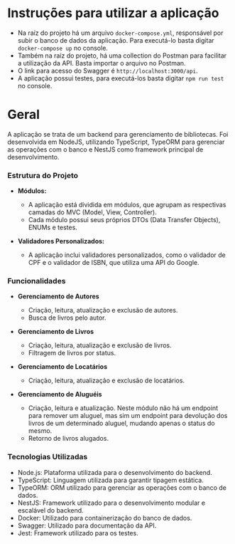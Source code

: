 # Instruções para utilizar a aplicação
- Na raíz do projeto há um arquivo `docker-compose.yml`, responsável por subir o banco de dados da aplicação. Para executá-lo basta digitar `docker-compose up` no console.
- Também na raíz do projeto, há uma collection do Postman para facilitar a utilização da API. Basta importar o arquivo no Postman.
- O link para acesso do Swagger é `http://localhost:3000/api`.
- A aplicação possui testes, para executá-los basta digitar `npm run test` no console.

# Geral

A aplicação se trata de um backend para gerenciamento de bibliotecas. Foi desenvolvida em NodeJS, utilizando TypeScript, TypeORM para gerenciar as operações com o banco e NestJS como framework principal de desenvolvimento.

### Estrutura do Projeto
- **Módulos:**
    - A aplicação está dividida em módulos, que agrupam as respectivas camadas do MVC (Model, View, Controller).
    - Cada módulo possui seus próprios DTOs (Data Transfer Objects), ENUMs e testes.

- **Validadores Personalizados:**
    - A aplicação inclui validadores personalizados, como o validador de CPF e o validador de ISBN, que utiliza uma API do Google.

### Funcionalidades
- **Gerenciamento de Autores**
    - Criação, leitura, atualização e exclusão de autores.
    - Busca de livros pelo autor.

- **Gerenciamento de Livros**
    - Criação, leitura, atualização e exclusão de livros.
    - Filtragem de livros por status.

- **Gerenciamento de Locatários**
    - Criação, leitura, atualização e exclusão de locatários.

- **Gerenciamento de Aluguéis**
    - Criação, leitura e atualização. Neste módulo não há um endpoint para remover um aluguel, mas sim um endpoint para devolução dos livros de um determinado aluguel, mudando apenas o status do mesmo.
    - Retorno de livros alugados.

### Tecnologias Utilizadas
- Node.js: Plataforma utilizada para o desenvolvimento do backend.
- TypeScript: Linguagem utilizada para garantir tipagem estática.
- TypeORM: ORM utilizado para gerenciar as operações com o banco de dados.
- NestJS: Framework utilizado para o desenvolvimento modular e escalável do backend.
- Docker: Utilizado para containerização do banco de dados.
- Swagger: Utilizado para documentação da API.
- Jest: Framework utilizado para os testes.
